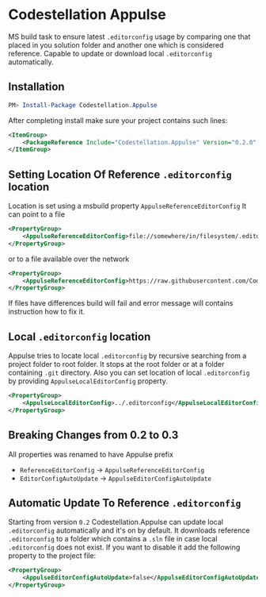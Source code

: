 # Codestellation Appulse

MS build task to ensure latest `.editorconfig` usage by comparing one that placed in you solution folder and another one which is considered reference. Capable to update or download local `.editorconfig` automatically.

## Installation

```powershell
PM> Install-Package Codestellation.Appulse
```

After completing install make sure your project contains such lines:

```xml
<ItemGroup>
    <PackageReference Include="Codestellation.Appulse" Version="0.2.0" PrivateAssets="All" />
</ItemGroup>
```

## Setting Location Of Reference `.editorconfig` location

Location is set using a msbuild property `AppulseReferenceEditorConfig`
It can point to a file

```xml
<PropertyGroup>
    <AppulseReferenceEditorConfig>file://somewhere/in/filesystem/.editorconfig</AppulseReferenceEditorConfig>
</PropertyGroup>
```

or to a file available over the network

```xml
<PropertyGroup>
    <AppulseReferenceEditorConfig>https://raw.githubusercontent.com/Codestellation/Standards/master/.editorconfig</AppulseReferenceEditorConfig>
</PropertyGroup>
```

If files have differences build will fail and error message will contains instruction how to fix it.

## Local  `.editorconfig` location

Appulse tries to locate local `.editorconfig` by recursive searching from a project folder to root folder. It stops at the root folder or at a folder containing `.git` directory. Also you can set location of local `.editorconfig` by providing `AppulseLocalEditorConfig` property.

```xml
<PropertyGroup>
    <AppulseLocalEditorConfig>../.editorconfig</AppulseLocalEditorConfig>
</PropertyGroup>
```

## Breaking Changes from 0.2 to 0.3

All properties was renamed to have Appulse prefix

* `ReferenceEditorConfig` -> `AppulseReferenceEditorConfig`
* `EditorConfigAutoUpdate` -> `AppulseEditorConfigAutoUpdate`

## Automatic Update To Reference `.editorconfig`

Starting from version `0.2` Codestellation.Appulse can update local `.editorconfig` automatically and it's on by default. It downloads reference `.editorconfig` to a folder which contains a `.sln` file in case local `.editorconfig` does not exist.
If you want to disable it add the following property to the project file:

```xml
<PropertyGroup>
    <AppulseEditorConfigAutoUpdate>false</AppulseEditorConfigAutoUpdate>
</PropertyGroup>
```
